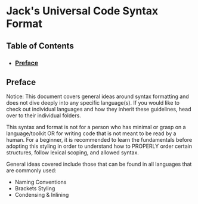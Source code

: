 # Jack's Universal Code Syntax Format

## Table of Contents

* ### [**Preface**](#Preface)

## Preface
Notice: This document covers general ideas around syntax formatting and does not dive deeply into any specific language(s). If you would like to check out individual languages and how they inherit these guidelines, head over to their individual folders.

This syntax and format is not for a person who has minimal or grasp on a language/toolkit OR for writing code that is not meant to be read by a human. For a beginner, it is recommended to learn the fundamentals before adopting this styling in order to understand how to PROPERLY order certain structures, follow lexical scoping, and allowed syntax.

General ideas covered include those that can be found in all languages that are commonly used:
* Naming Conventions
* Brackets Styling
* Condensing & Inlining

